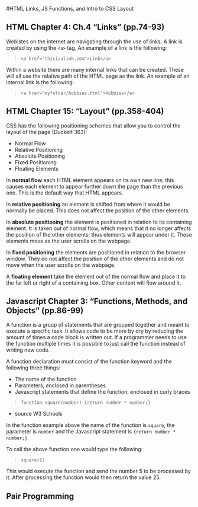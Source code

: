 #HTML Links, JS Functions, and Intro to CSS Layout

## HTML Chapter 4: Ch.4 “Links” (pp.74-93)
Webistes on the internet are navigating through the use of links. A link is created by using the `<a>` tag. An example of a link is the following:

> `<a href="thisisalink.com">Link</a>`

Within a website there are many internal links that can be created. These will all use the relative path of the HTML page as the link. An example of an internal link is the following:

> `<a href="myfolder/hobbies.html">Hobbies</a>`


## HTML Chapter 15: “Layout” (pp.358-404)
CSS has the following positioning schemes that allow you to control the layout of the page (Duckett 363):

* Normal Flow
* Relative Positioning
* Absolute Positioning
* Fixed Positioning
* Floating Elements

In **normal flow** each HTML element appears on its own new line; this causes each element to appear further down the page than the previous one. This is the default way that HTML appears.

In **relative positioning** an element is shifted from where it would be normally be placed. This does not affect the position of the other elements.

In **absolute positioning** the element is positioned in relation to its containing element. It is taken out of normal flow, which means that it no longer affects the position of the other elements; thus elements will appear under it. These elements move as the user scrolls on the webpage.

In **fixed positioning** the elements are positioned in relation to the browser window. They do not affect the position of the other elements and do not move when the user scrolls on the webpage.

A **floating element** take the element out of the normal flow and place it to the far left or right of a containing box. Other content will flow around it.

## Javascript Chapter 3: “Functions, Methods, and Objects” (pp.86-99)

A function is a group of statements that are grouped together and meant to execute a specific task. It allows code to be more by dry by reducing the amount of times a code block is written out. If a programmer needs to use the function multiple times it is possible to just call the function instead of writing new code.

A function declaration must consist of the function keyword and the following three things:

* The name of the function
* Parameters, enclosed in parentheses
* Javascript statements that define the function, enclosed in curly braces

> `function square(number) {return number * number;}`
- source W3 Schools

In the function example above the name of the function is `square`, the parameter is `number` and the Javascript statement is `{return number * number;}`.

To call the above function one would type the following:

> `square(5)`

This would execute the function and send the number 5 to be processed by it. After processing the function would then return the value 25.

## Pair Programming